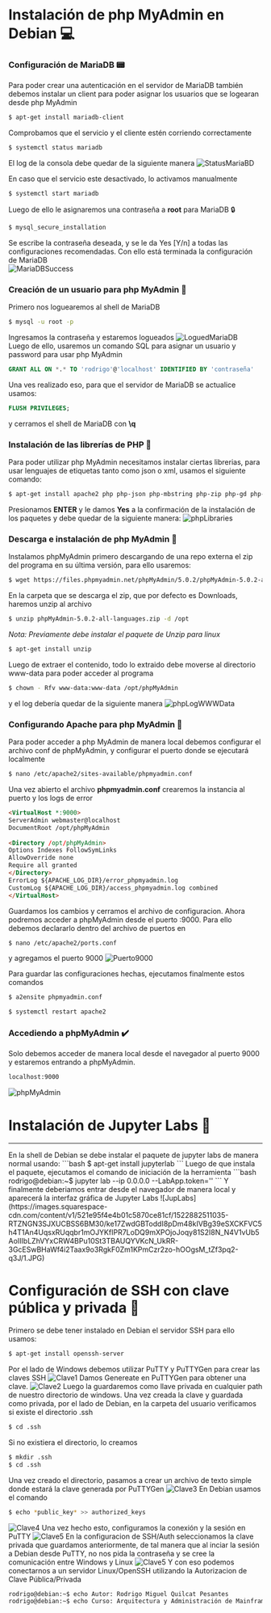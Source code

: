 
# Instalación de php MyAdmin en Debian :computer:

### Configuración de MariaDB :pager:
Para poder crear una autenticación en el servidor de MariaDB también debemos instalar un client para poder asignar los usuarios que se logearan desde php MyAdmin
``` bash
$ apt-get install mariadb-client
```
Comprobamos que el servicio y el cliente estén corriendo correctamente
```bash
$ systemctl status mariadb
```
El log de la consola debe quedar de la siguiente manera
![StatusMariaBD](https://linuxhint.com/wp-content/uploads/2019/08/7-57.png)

En caso que el servicio este desactivado, lo activamos manualmente
```bash
$ systemctl start mariadb
```
Luego de ello le asignaremos una contraseña a **root** para MariaDB :lock:
```bash
$ mysql_secure_installation
```
Se escribe la contraseña deseada, y se le da Yes [Y/n] a todas las configuraciones recomendadas. Con ello está terminada la configuración de MariaDB<br>
![MariaDBSuccess](https://linuxhint.com/wp-content/uploads/2019/08/17-44.png)

### Creación de un usuario para php MyAdmin :bust_in_silhouette:

Primero nos loguearemos al shell de MariaDB
```bash
$ mysql -u root -p
```
Ingresamos la contraseña y estaremos logueados
![LoguedMariaDB](https://linuxhint.com/wp-content/uploads/2019/08/20-41.png)
<br>
Luego de ello, usaremos un comando SQL para asignar un usuario y password para usar php MyAdmin
```sql
GRANT ALL ON *.* TO 'rodrigo'@'localhost' IDENTIFIED BY 'contraseña'
```
Una ves realizado eso, para que el servidor de MariaDB se actualice usamos:
```sql
FLUSH PRIVILEGES;
```
y cerramos el shell de MariaDB con **\q**

### Instalación de las librerías de PHP :file_folder:
Para poder utilizar php MyAdmin necesitamos instalar ciertas librerias, para usar lenguajes de etiquetas tanto como json o xml, usamos el siguiente comando:
```bash
$ apt-get install apache2 php php-json php-mbstring php-zip php-gd php-curl php-xml php-mysql
```
Presionamos **ENTER** y le damos **Yes** a la confirmación de la instalación de los paquetes y debe quedar de la siguiente manera:
![phpLibraries](https://linuxhint.com/wp-content/uploads/2019/08/26-32.png)

### Descarga e instalación de php MyAdmin :floppy_disk:

Instalamos phpMyAdmin primero descargando de una repo externa el zip del programa en su última versión, para ello usaremos:
```bash
$ wget https://files.phpmyadmin.net/phpMyAdmin/5.0.2/phpMyAdmin-5.0.2-all-languages.zip
```
En la carpeta que se descarga el zip, que por defecto es Downloads, haremos unzip al archivo
```bash
$ unzip phpMyAdmin-5.0.2-all-languages.zip -d /opt
```
*Nota: Previamente debe instalar el paquete de Unzip para linux*
```bash
$ apt-get install unzip
```
Luego de extraer el contenido, todo lo extraido debe moverse al directorio www-data para poder acceder al programa
```bash
$ chown - Rfv www-data:www-data /opt/phpMyAdmin
```
y el log debería quedar de la siguiente manera
![phpLogWWWData](https://linuxhint.com/wp-content/uploads/2019/08/39-10.png)

### Configurando Apache para php MyAdmin :space_invader:
Para poder acceder a php MyAdmin de manera local debemos configurar el archivo conf de phpMyAdmin, y configurar el puerto donde se ejecutará localmente
```bash
$ nano /etc/apache2/sites-available/phpmyadmin.conf
```
Una vez abierto el archivo **phpmyadmin.conf** crearemos la instancia al puerto y los logs de error
```html
<VirtualHost *:9000>
ServerAdmin webmaster@localhost
DocumentRoot /opt/phpMyAdmin
 
<Directory /opt/phpMyAdmin>
Options Indexes FollowSymLinks
AllowOverride none
Require all granted
</Directory>
ErrorLog ${APACHE_LOG_DIR}/error_phpmyadmin.log
CustomLog ${APACHE_LOG_DIR}/access_phpmyadmin.log combined
</VirtualHost>
```
Guardamos los cambios y cerramos el archivo de configuracion. Ahora podremos acceder a phpMyAdmin desde el puerto :9000. Para ello debemos declararlo dentro del archivo de puertos en
```bash
$ nano /etc/apache2/ports.conf
```
y agregamos el puerto 9000
![Puerto9000](https://linuxhint.com/wp-content/uploads/2019/08/43-7.png)

Para guardar las configuraciones hechas, ejecutamos finalmente estos comandos
```bash
$ a2ensite phpmyadmin.conf
```
```bash
$ systemctl restart apache2
```

### Accediendo a phpMyAdmin :heavy_check_mark:
Solo debemos acceder de manera local desde el navegador al puerto 9000 y estaremos entrando a phpMyAdmin.
```bash
localhost:9000
```
![phpMyAdmin](https://linuxhint.com/wp-content/uploads/2019/08/46-6.png)

# Instalación de Jupyter Labs :milky_way:
<hr>
En la shell de Debian se debe instalar el paquete de jupyter labs de manera normal usando:
```bash
$ apt-get install jupyterlab
```
Luego de que instala el paquete, ejecutamos el comando de iniciación de la herramienta
```bash
rodrigo@debian:~$ jupyter lab --ip 0.0.0.0 --LabApp.token=''
```
Y finalmente deberiamos entrar desde el navegador de manera local y aparecerá la interfaz gráfica de Jupyter Labs
![JupLabs](https://images.squarespace-cdn.com/content/v1/521e95f4e4b01c5870ce81cf/1522882511035-RTZNGN3SJXUCBSS6BM30/ke17ZwdGBToddI8pDm48kIVBg39eSXCKFVC5h4T1An4UqsxRUqqbr1mOJYKfIPR7LoDQ9mXPOjoJoqy81S2I8N_N4V1vUb5AoIIIbLZhVYxCRW4BPu10St3TBAUQYVKcN_UkRR-3GcESwBHaWf4i2Taax9o3RgkF0Zm1KPmCzr2zo-hOOgsM_tZf3pq2-q3J/1.JPG)

# Configuración de SSH con clave pública y privada :key:

Primero se debe tener instalado en Debian el servidor SSH para ello usamos:
```bash
$ apt-get install openssh-server
```
Por el lado de Windows debemos utilizar PuTTY y PuTTYGen para crear las claves SSH
![Clave1](https://www.codeproject.com/KB/vista-security/497728/PuTTY-Key-Generator-Before-Generate__thumb.png)
Damos Genereate en PuTTYGen para obtener una clave.
![Clave2](https://www.codeproject.com/KB/vista-security/497728/PuTTY-Key-Generator-On-Generate_thum_thumb.png)
Luego la guardaremos como llave privada en cualquier path de nuestro directorio de windows.
Una vez creada la clave y guardada como privada, por el lado de Debian, en la carpeta del usuario verificamos si existe el directorio .ssh
```bash
$ cd .ssh
```
Si no existiera el directorio, lo creamos
```bash
$ mkdir .ssh
$ cd .ssh
```
Una vez creado el directorio, pasamos a crear un archivo de texto simple donde estará la clave generada por PuTTYGen
![Clave3](https://www.codeproject.com/KB/vista-security/497728/PuTTY-Key-Generator-Copy-Public-Key__thumb.png)
En Debian usamos el comando
```bash
$ echo *public_key* >> authorized_keys
```
![Clave4](https://www.codeproject.com/KB/vista-security/497728/Type-Append-to-authorized-keys-file__thumb.png)
Una vez hecho esto, configuramos la conexión y la sesión en PuTTY 
![Clave5](https://www.codeproject.com/KB/vista-security/497728/PuTTY-Configuration-Save-SSH-Auth_th_thumb.png)
En la configuracion de SSH/Auth seleccionamos la clave privada que guardamos anteriormente, de tal manera que al inciar la sesión a Debian desde PuTTY, no nos pida la contraseña y se cree la comunicación entre Windows y Linux
![Clave5](https://www.codeproject.com/KB/vista-security/497728/PuTTY-SSH-Logged-In_thumb2_thumb.png)
Y con eso podemos conectarnos a un servidor Linux/OpenSSH utilizando la Autorizacion de Clave Pública/Privada

```bash
rodrigo@debian:~$ echo Autor: Rodrigo Miguel Quilcat Pesantes
rodrigo@debian:~$ echo Curso: Arquitectura y Administración de Mainframes - Laboratorio
```
